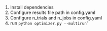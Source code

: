 1. Install dependencies
2. Configure results file path in config.yaml
3. Configure n_trials and n_jobs in config.yaml
4. run `python optimizer.py --multirun`'

